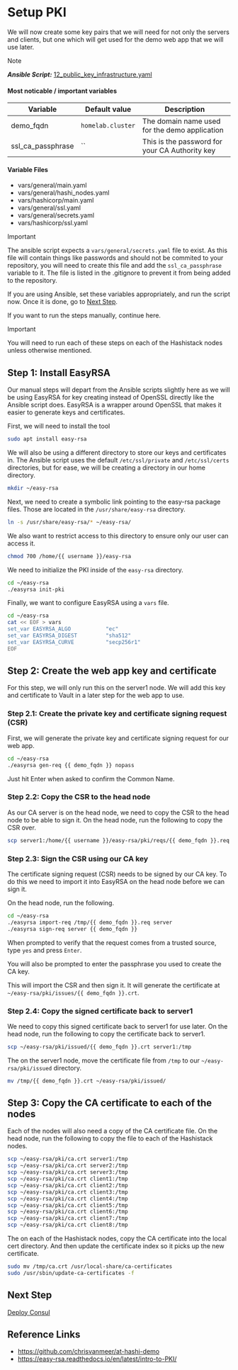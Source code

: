 # Setup PKI

We will now create some key pairs that we will need for not only the
servers and clients, but one which will get used for the demo web app
that we will use later.

> [!NOTE]  
> **_Ansible Script:_** [12_public_key_infrastructure.yaml](../12_public_key_infrastructure.yaml)

#### Most noticable / important variables

| Variable          | Default value     | Description                                    |
| ----------------- | ----------------- | ---------------------------------------------- |
| demo_fqdn         | `homelab.cluster` | The domain name used for the demo application  |
| ssl_ca_passphrase | ``                | This is the password for your CA Authority key |

#### Variable Files

-   vars/general/main.yaml
-   vars/general/hashi_nodes.yaml
-   vars/hashicorp/main.yaml
-   vars/general/ssl.yaml
-   vars/general/secrets.yaml
-   vars/hashicorp/ssl.yaml

> [!IMPORTANT]  
> The ansible script expects a `vars/general/secrets.yaml` file to exist.
> As this file will contain things like passwords and should not be commited
> to your repository, you will need to create this file and add the
> `ssl_ca_passphrase` variable to it. The file is listed in the .gitignore
> to prevent it from being added to the repository.

If you are using Ansible, set these variables appropriately, and run the
script now. Once it is done, go to [Next Step](#next-step).

If you want to run the steps manually, continue here.

> [!IMPORTANT]  
> You will need to run each of these steps on each of the Hashistack
> nodes unless otherwise mentioned.

## Step 1: Install EasyRSA

Our manual steps will depart from the Ansible scripts slightly here as
we will be using EasyRSA for key creating instead of OpenSSL directly
like the Ansible script does. EasyRSA is a wrapper around OpenSSL that
makes it easier to generate keys and certificates.

First, we will need to install the tool

```bash
sudo apt install easy-rsa
```

We will also be using a different directory to store our keys and
certificates in. The Ansible script uses the default `/etc/ssl/private`
and `/etc/ssl/certs` directories, but for ease, we will be creating
a directory in our home directory.

```bash
mkdir ~/easy-rsa
```

Next, we need to create a symbolic link pointing to the easy-rsa package
files. Those are located in the `/usr/share/easy-rsa` directory.

```bash
ln -s /usr/share/easy-rsa/* ~/easy-rsa/
```

We also want to restrict access to this directory to ensure only our
user can access it.

```bash
chmod 700 /home/{{ username }}/easy-rsa
```

We need to initialize the PKI inside of the `easy-rsa` directory.

```bash
cd ~/easy-rsa
./easyrsa init-pki
```

Finally, we want to configure EasyRSA using a `vars` file.

```bash
cd ~/easy-rsa
cat << EOF > vars
set_var EASYRSA_ALGO           "ec"
set_var EASYRSA_DIGEST         "sha512"
set_var EASYRSA_CURVE          "secp256r1"
EOF
```

## Step 2: Create the web app key and certificate

For this step, we will only run this on the server1 node. We will add
this key and certificate to Vault in a later step for the web app to use.

### Step 2.1: Create the private key and certificate signing request (CSR)

First, we will generate the private key and certificate signing request
for our web app.

```bash
cd ~/easy-rsa
./easyrsa gen-req {{ demo_fqdn }} nopass
```

Just hit Enter when asked to confirm the Common Name.

### Step 2.2: Copy the CSR to the head node

As our CA server is on the head node, we need to copy the CSR to the head
node to be able to sign it. On the head node, run the following to copy
the CSR over.

```bash
scp server1:/home/{{ username }}/easy-rsa/pki/reqs/{{ demo_fqdn }}.req /tmp
```

### Step 2.3: Sign the CSR using our CA key

The certificate signing request (CSR) needs to be signed by our CA key.
To do this we need to import it into EasyRSA on the head node before we
can sign it.

On the head node, run the following.

```bash
cd ~/easy-rsa
./easyrsa import-req /tmp/{{ demo_fqdn }}.req server
./easyrsa sign-req server {{ demo_fqdn }}
```

When prompted to verify that the request comes from a trusted source,
type `yes` and press `Enter`.

You will also be prompted to enter the passphrase you used to create the
CA key.

This will import the CSR and then sign it. It will generate the certificate
at `~/easy-rsa/pki/issues/{{ demo_fqdn }}.crt`.

### Step 2.4: Copy the signed certificate back to server1

We need to copy this signed certificate back to server1 for use later.
On the head node, run the following to copy the certificate back to
server1.

```bash
scp ~/easy-rsa/pki/issued/{{ demo_fqdn }}.crt server1:/tmp
```

The on the server1 node, move the certificate file from `/tmp` to our
`~/easy-rsa/pki/issued` directory.

```bash
mv /tmp/{{ demo_fqdn }}.crt ~/easy-rsa/pki/issued/
```

## Step 3: Copy the CA certificate to each of the nodes

Each of the nodes will also need a copy of the CA certificate file. On
the head node, run the following to copy the file to each of the
Hashistack nodes.

```bash
scp ~/easy-rsa/pki/ca.crt server1:/tmp
scp ~/easy-rsa/pki/ca.crt server2:/tmp
scp ~/easy-rsa/pki/ca.crt server3:/tmp
scp ~/easy-rsa/pki/ca.crt client1:/tmp
scp ~/easy-rsa/pki/ca.crt client2:/tmp
scp ~/easy-rsa/pki/ca.crt client3:/tmp
scp ~/easy-rsa/pki/ca.crt client4:/tmp
scp ~/easy-rsa/pki/ca.crt client5:/tmp
scp ~/easy-rsa/pki/ca.crt client6:/tmp
scp ~/easy-rsa/pki/ca.crt client7:/tmp
scp ~/easy-rsa/pki/ca.crt client8:/tmp
```

The on each of the Hashistack nodes, copy the CA certificate into the local
cert directory. And then update the certificate index so it picks up the
new certificate.

```bash
sudo mv /tmp/ca.crt /usr/local-share/ca-certificates
sudo /usr/sbin/update-ca-certificates -f
```

## Next Step

[Deploy Consul](13_consul_deploy.md)

## Reference Links

-   https://github.com/chrisvanmeer/at-hashi-demo
-   https://easy-rsa.readthedocs.io/en/latest/intro-to-PKI/
